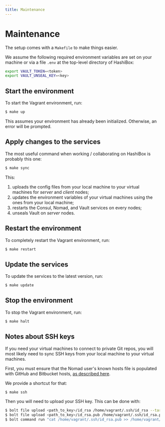 ```yaml
---
title: Maintenance
---
```


# Maintenance

The setup comes with a `Makefile` to make things easier.

We assume the following required environment variables are set on your machine
or via a file `.env` at the top-level directory of HashiBox:
```bash
export VAULT_TOKEN=<token>
export VAULT_UNSEAL_KEY=<key>
```

## Start the environment

To start the Vagrant environment, run:
```bash
$ make up
```

This assumes your environment has already been initialized. Otherwise, an error
will be prompted.

## Apply changes to the services

The most useful command when working / collaborating on HashiBox is probably this
one:
```bash
$ make sync
```

This:
1. uploads the config files from your local machine to your virtual machines for
   *server* and *client* nodes;
2. updates the environment variables of your virtual machines using the ones from
   your local machine;
3. restarts the Consul, Nomad, and Vault services on every nodes;
4. unseals Vault on *server* nodes.

## Restart the environment

To completely restart the Vagrant environment, run:
```bash
$ make restart
```

## Update the services

To update the services to the latest version, run:
```bash
$ make update
```

## Stop the environment

To stop the Vagrant environment, run:
```bash
$ make halt
```

## Notes about SSH keys

If you need your virtual machines to connect to private Git repos, you will most
likely need to sync SSH keys from your local machine to your virtual machines.

First, you must ensure that the Nomad user's known hosts file is populated with
GitHub and Bitbucket hosts, [as described here](https://www.nomadproject.io/docs/job-specification/artifact#download-using-git).

We provide a shortcut for that:
```bash
$ make ssh
```

Then you will need to upload your SSH key. This can be done with:
```bash
$ bolt file upload <path_to_key>/id_rsa /home/vagrant/.ssh/id_rsa --targets=us --run-as root
$ bolt file upload <path_to_key>/id_rsa.pub /home/vagrant/.ssh/id_rsa.pub --targets=us --run-as root
$ bolt command run "cat /home/vagrant/.ssh/id_rsa.pub >> /home/vagrant/.ssh/authorized_keys" --targets=us --run-as root
```
